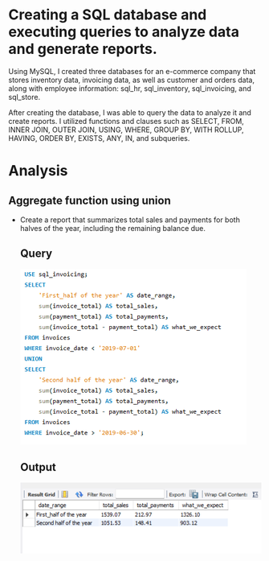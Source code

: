 # Creating a SQL database and executing queries to analyze data and generate reports.

Using MySQL, I created three databases for an e-commerce company that stores inventory data, invoicing data, as well as customer and orders data, along with employee information: sql_hr, sql_inventory, sql_invoicing, and sql_store.

After creating the database, I was able to query the data to analyze it and create reports. I utilized functions and clauses such as SELECT, FROM, INNER JOIN, OUTER JOIN, USING, WHERE, GROUP BY, WITH ROLLUP, HAVING, ORDER BY, EXISTS, ANY, IN, and subqueries.


# Analysis
## Aggregate function using union

* Create a report that summarizes total sales and payments for both halves of the year, including the remaining balance due.

    ## Query
    ![input of aggregate functions using union](<Screenshot 2024-12-15 190937.png>)
    ## Output
    ![output of aggregate functions using union](<Screenshot 2024-12-15 185959.png>)


